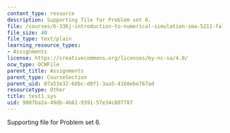 ```yaml
---
content_type: resource
description: Supporting file for Problem set 6.
file: /courses/6-336j-introduction-to-numerical-simulation-sma-5211-fall-2003/9007ba2a49db4b61939157e34c807787_test1.sys
file_size: 40
file_type: text/plain
learning_resource_types:
- Assignments
license: https://creativecommons.org/licenses/by-nc-sa/4.0/
ocw_type: OCWFile
parent_title: Assignments
parent_type: CourseSection
parent_uid: 07a53e32-68bc-d0f1-3aa5-4168ebe767ad
resourcetype: Other
title: test1.sys
uid: 9007ba2a-49db-4b61-9391-57e34c807787
---
```

Supporting file for Problem set 6.